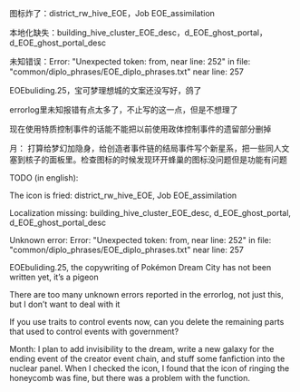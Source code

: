 图标炸了：district_rw_hive_EOE，Job EOE_assimilation

本地化缺失：building_hive_cluster_EOE_desc，d_EOE_ghost_portal，d_EOE_ghost_portal_desc

未知错误：Error: "Unexpected token: from, near line: 252" in file: "common/diplo_phrases/EOE_diplo_phrases.txt" near line: 257

EOEbuliding.25，宝可梦理想城的文案还没写好，鸽了


errorlog里未知报错有点太多了，不止写的这一点，但是不想理了

现在使用特质控制事件的话能不能把以前使用政体控制事件的遗留部分删掉

月： 打算给梦幻加隐身，给创造者事件链的结局事件写个新星系，把一些同人文塞到核子的面板里。检查图标的时候发现环开蜂巢的图标没问题但是功能有问题

TODO (in english):

The icon is fried: district_rw_hive_EOE, Job EOE_assimilation

Localization missing: building_hive_cluster_EOE_desc, d_EOE_ghost_portal, d_EOE_ghost_portal_desc

Unknown error: Error: "Unexpected token: from, near line: 252" in file: "common/diplo_phrases/EOE_diplo_phrases.txt" near line: 257

EOEbuliding.25, the copywriting of Pokémon Dream City has not been written yet, it’s a pigeon

There are too many unknown errors reported in the errorlog, not just this, but I don’t want to deal with it

If you use traits to control events now, can you delete the remaining parts that used to control events with government?

Month: I plan to add invisibility to the dream, write a new galaxy for the ending event of the creator event chain, and stuff some fanfiction into the nuclear panel. When I checked the icon, I found that the icon of ringing the honeycomb was fine, but there was a problem with the function.
